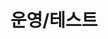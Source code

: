 ---
title: "운영/테스트"
layout: category
permalink: /categories/operational/
author_profile: true
taxonomy: Operational
sidebar:
  nav: "categories"
---